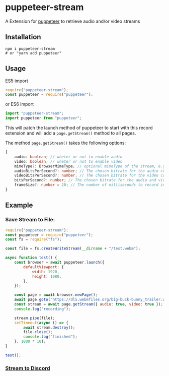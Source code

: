 # puppeteer-stream

A Extension for [puppeteer](https://www.npmjs.com/package/puppeteer) to retrieve audio and/or video streams

## Installation

```
npm i puppeteer-stream
# or "yarn add puppeteer"
```

## Usage

ES5 import

```js
require("puppeteer-stream");
const puppeteer = require("puppeteer");
```

or ES6 import

```js
import "puppeteer-stream";
import puppeteer from "puppeteer";
```

This will patch the launch method of puppeteer to start with this record extension and will add a `page.getStream()` method to all pages.

The method `page.getStream()` takes the following options:

```ts
{
	audio: boolean; // wheter or not to enable audio
	video: boolean; // wheter or not to enable video
	mimeType?: BrowserMimeType; // optional mimeType of the stream, e.g. "audio/webm", "video/webm"
	audioBitsPerSecond?: number; // The chosen bitrate for the audio component of the media.
	videoBitsPerSecond?: number; // The chosen bitrate for the video component of the media.
	bitsPerSecond?: number; // The chosen bitrate for the audio and video components of the media. This can be specified instead of the above two properties. If this is specified along with one or the other of the above properties, this will be used for the one that isn't specified.
	frameSize?: number = 20; // The number of milliseconds to record into each packet.
}
```

## Example

### Save Stream to File:

```js
require("puppeteer-stream");
const puppeteer = require("puppeteer");
const fs = require("fs");

const file = fs.createWriteStream(__dirname + "/test.webm");

async function test() {
	const browser = await puppeteer.launch({
		defaultViewport: {
			width: 1920,
			height: 1080,
		},
	});

	const page = await browser.newPage();
	await page.goto("https://dl5.webmfiles.org/big-buck-bunny_trailer.webm");
	const stream = await page.getStream({ audio: true, video: true });
	console.log("recording");

	stream.pipe(file);
	setTimeout(async () => {
		await stream.destroy();
		file.close();
		console.log("finished");
	}, 1000 * 10);
}

test();
```

### [Stream to Discord](examples/discord.js)
